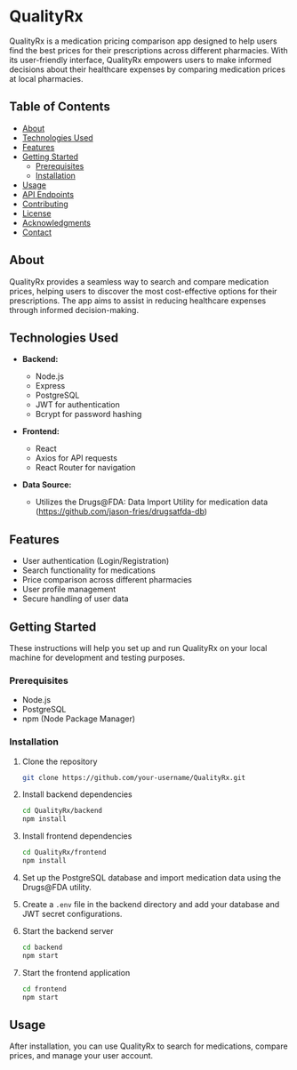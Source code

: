 
# QualityRx

QualityRx is a medication pricing comparison app designed to help users find the best prices for their prescriptions across different pharmacies. With its user-friendly interface, QualityRx empowers users to make informed decisions about their healthcare expenses by comparing medication prices at local pharmacies.

## Table of Contents

- [About](#about)
- [Technologies Used](#technologies-used)
- [Features](#features)
- [Getting Started](#getting-started)
  - [Prerequisites](#prerequisites)
  - [Installation](#installation)
- [Usage](#usage)
- [API Endpoints](#api-endpoints)
- [Contributing](#contributing)
- [License](#license)
- [Acknowledgments](#acknowledgments)
- [Contact](#contact)

## About

QualityRx provides a seamless way to search and compare medication prices, helping users to discover the most cost-effective options for their prescriptions. The app aims to assist in reducing healthcare expenses through informed decision-making.

## Technologies Used

- **Backend:**
  - Node.js
  - Express
  - PostgreSQL
  - JWT for authentication
  - Bcrypt for password hashing

- **Frontend:**
  - React
  - Axios for API requests
  - React Router for navigation

- **Data Source:**
  - Utilizes the Drugs@FDA: Data Import Utility for medication data (https://github.com/jason-fries/drugsatfda-db)

## Features

- User authentication (Login/Registration)
- Search functionality for medications
- Price comparison across different pharmacies
- User profile management
- Secure handling of user data

## Getting Started

These instructions will help you set up and run QualityRx on your local machine for development and testing purposes.

### Prerequisites

- Node.js
- PostgreSQL
- npm (Node Package Manager)

### Installation

1. Clone the repository
   ```bash
   git clone https://github.com/your-username/QualityRx.git
   ```
2. Install backend dependencies
   ```bash
   cd QualityRx/backend
   npm install
   ```
3. Install frontend dependencies
   ```bash
   cd QualityRx/frontend
   npm install
   ```
4. Set up the PostgreSQL database and import medication data using the Drugs@FDA utility.

5. Create a `.env` file in the backend directory and add your database and JWT secret configurations.

6. Start the backend server
   ```bash
   cd backend
   npm start
   ```
7. Start the frontend application
   ```bash
   cd frontend
   npm start
   ```

## Usage

After installation, you can use QualityRx to search for medications, compare prices, and manage your user account.

<!-- ## API Endpoints

List and describe the available API endpoints for the backend, including methods, request parameters, and expected responses.

## Contributing

Guidelines for contributing to the project, including how to submit pull requests, report bugs, and suggest enhancements.

## Acknowledgments

Thank any individuals, organizations, or resources that were instrumental in the development of your project.
 -->
